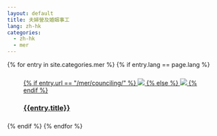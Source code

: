 ```yaml
---
layout: default
title: 夫婦營及婚姻事工
lang: zh-hk
categories: 
  - zh-hk
  - mer
---
```

<div class="container">
<div class="row">
{% for entry in site.categories.mer %}
  {% if entry.lang == page.lang %}
   <div class="col-lg-3 col-md-4 col-sm-5">
      <div style="margin:1em">
        <div class="white_frame">
          <div style="margin : 5%">
            <a href="{{site.baseurl}}{{entry.url}}" class="thumbnail">
              {% if entry.url == "/mer/counciling/" %}
              <img src="{{site.baseurl}}/images/marriage_counciling.jpg" class="img-responsive">
              {% else %}
              <img src="{{site.baseurl}}/images/mainLeft.jpg" class="img-responsive">
              {% endif %}
              <div class="caption">
                <h3 class="text-center">{{entry.title}}</h3>
              </div>
            </a>
          </div>
        </div>
      </div>
    </div>
  {% endif %}
{% endfor %}
</div>
</div>
